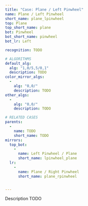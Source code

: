 ```yaml
---
title: "Case: Plane / Left Pinwheel"
name: Plane / Left Pinwheel
short_name: plane_lpinwheel
top: Plane
top_short_name: plane
bot: Pinwheel
bot_short_name: pinwheel
bot_lr: Left

recognition: TODO

# ALGORITHMS
default_alg:
  alg: "1,0/5,5/0,1"
  description: TODO
color_mirror_algs:
  -
    alg: "0,0/"
    description: TODO
other_algs:
  -
    alg: "0,0/"
    description: TODO

# RELATED CASES
parents:
  -
    name: TODO
    short_name: TODO
mirrors:
  top_bot:
    -
      name: Left Pinwheel / Plane
      short_name: lpinwheel_plane
  lr:
    -
      name: Plane / Right Pinwheel
      short_name: plane_rpinwheel


---
```


Description TODO

